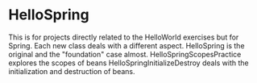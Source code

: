 # HelloSpring

This is for projects directly related to the HelloWorld exercises but for Spring.
Each new class deals with a different aspect. 
HelloSpring is the original and the "foundation" case almost. 
HelloSpringScopesPractice explores the scopes of beans
HelloSpringInitializeDestroy deals with the initialization and destruction of beans. 
